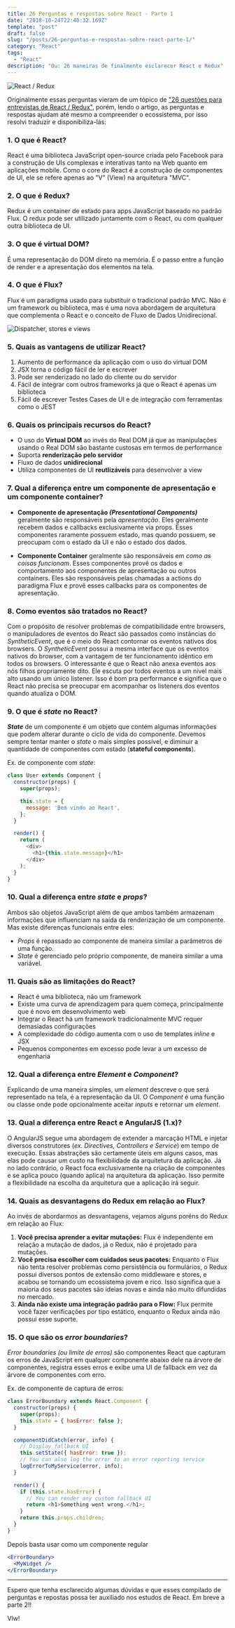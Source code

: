 ```yaml
---
title: 26 Perguntas e respostas sobre React - Parte 1
date: "2018-10-24T22:40:32.169Z"
template: "post"
draft: false
slug: "/posts/26-perguntas-e-respostas-sobre-react-parte-1/"
category: "React"
tags:
  - "React"
description: "Ou: 26 maneiras de finalmente esclarecer React e Redux"
---
```


![React / Redux](/media/0_1p4U99DAhsOHqX-m.jpg)

Originalmente essas perguntas vieram de um tópico de ["26 questões para entrevistas de React / Redux"](https://dev.to/aershov24/26-reactredux-interview-questions-you-should-know-in-2018-41je), porém, lendo o artigo, as perguntas e respostas ajudam até mesmo a compreender o ecossistema, por isso resolvi traduzir e disponibiliza-lás:

### 1. O que é React?

React é uma biblioteca JavaScript open-source criada pelo Facebook para a construção de UIs complexas e interativas tanto na Web quanto em aplicações mobile. Como o core do React é a construção de componentes de UI, ele se refere apenas ao "V" (View) na arquitetura "MVC".

### 2. O que é Redux?

Redux é um container de estado para apps JavaScript baseado no padrão Flux. O redux pode ser utilizado juntamente com o React, ou com qualquer outra biblioteca de UI.

### 3. O que é virtual DOM?

É uma representação do DOM direto na memória. É o passo entre a função de render e a apresentação dos elementos na tela.

### 4. O que é Flux?

Flux é um paradigma usado para substituir o tradicional padrão MVC. Não é um framework ou biblioteca, mas é uma nova abordagem de arquitetura que complementa o React e o conceito de Fluxo de Dados Unidirecional.

![Dispatcher, stores e views](/media/flux.png)

### 5. Quais as vantagens de utilizar React?

1. Aumento de performance da aplicação com o uso do virtual DOM
2. JSX torna o código fácil de ler e escrever
3. Pode ser renderizado no lado do cliente ou do servidor
4. Fácil de integrar com outros frameworks já que o React é apenas um biblioteca
5. Fácil de escrever Testes Cases de UI e de integração com ferramentas como o JEST

### 6. Quais os principais recursos do React?

- O uso do **Virtual DOM** ao invés do Real DOM já que as manipulações usando o Real DOM são bastante custosas em termos de performance
- Suporta **renderização pelo servidor**
- Fluxo de dados **unidirecional**
- Utiliza componentes de UI **reutlizáveis** para desenvolver a view

### 7. Qual a diferença entre um componente de apresentação e um componente container?

- **Componente de apresentação _(Presentational Components)_** geralmente são responsáveis pela _apresentação_. Eles geralmente recebem dados e callbacks exclusivamente via props. Esses componentes raramente possuem estado, mas quando possuem, se preocupam com o estado da UI e não o estado dos dados.

- **Componente Container** geralmente são responsáveis em _como as coisas funcionam_. Esses componentes provê os dados e comportamento aos componentes de apresentação ou outros containers. Eles são responsáveis pelas chamadas a actions do paradigma Flux e provê esses callbacks para os componentes de apresentação.

### 8. Como eventos são tratados no React?

Com o propósito de resolver problemas de compatibilidade entre browsers, o manipuladores de eventos do React são passados como instâncias do _SyntheticEvent_, que é o meio do React contornar os eventos nativos dos browsers. O _SyntheticEvent_ possui a mesma interface que os eventos nativos do browser, com a vantagem de ter funcionamento idêntico em todos os browsers.
O interessante é que o React não anexa eventos aos nós filhos propriamente dito. Ele escuta por todos eventos a um nível mais alto usando um único listener. Isso é bom pra performance e significa que o React não precisa se preocupar em acompanhar os listeners dos eventos quando atualiza o DOM.

### 9. O que é _state_ no React?

**_State_** de um componente é um objeto que contém algumas informações que podem alterar durante o ciclo de vida do componente. Devemos sempre tentar manter o _state_ o mais simples possível, e diminuir a quantidade de componentes com estado (**stateful components**).

Ex. de componente com _state_:

```javascript
class User extends Component {
  constructor(props) {
    super(props);

    this.state = {
      message: 'Bem vindo ao React',
    };
  }

  render() {
    return (
      <div>
        <h1>{this.state.message}</h1>
      </div>
    );
  }
}
```

### 10. Qual a diferença entre _state_ e _props_?

Ambos são objetos JavaScript além de que ambos também armazenam informações que influenciam na saída da renderização de um componente. Mas existe diferenças funcionais entre eles:

- _Props_ é repassado ao componente de maneira similar a parâmetros de uma função.
- _State_ é gerenciado pelo próprio componente, de maneira similar a uma variável.

### 11. Quais são as limitações do React?

- React é uma biblioteca, não um framework
- Existe uma curva de aprendizagem para quem começa, principalmente que é novo em desenvolvimento web
- Integrar o React há um framework tradicionalmente MVC requer demasiadas configurações
- A complexidade do código aumenta com o uso de templates _inline_ e JSX
- Pequenos componentes em excesso pode levar a um excesso de engenharia

### 12. Qual a diferença entre _Element_ e _Component_?

Explicando de uma maneira simples, um _element_ descreve o que será representado na tela, é a representação da UI.
O _Component_ é uma função ou classe onde pode opcionalmente aceitar _inputs_ e retornar um _element_.

### 13. Qual a diferença entre React e AngularJS (1.x)?

O AngularJS segue uma abordagem de extender a marcação HTML e injetar diversos construtores (_ex. Directives, Controllers e Service_) em tempo de execução. Essas abstrações são certamente úteis em alguns casos, mas elas pode causar um custo na flexibilidade da arquitetura da aplicação.
Já no lado contrário, o React foca exclusivamente na criação de componentes e se aplica pouco (quando aplica) na arquitetura da aplicação. Isso permite a flexibilidade na escolha da arquitetura que a aplicação irá seguir.

### 14. Quais as desvantagens do Redux em relação ao Flux?

Ao invés de abordarmos as desvantagens, vejamos alguns poréns do Redux em relação ao Flux:

1. **Você precisa aprender a evitar mutações:** Flux é independente em relação a mutação de dados, já o Redux, não é projetado para mutações.
2. **Você precisa escolher com cuidados seus pacotes:** Enquanto o Flux não tenta resolver problemas como persistência ou formulários, o Redux possui diversos pontos de extensão como middleware e stores, e acabou se tornando um ecossistema jovem e rico. Isso significa que a maioria dos seus pacotes são ideias novas e ainda não muito difundidas no mercado.
3. **Ainda não existe uma integração padrão para o Flow:** Flux permite você fazer verificações por tipo estático, enquanto o Redux ainda não possui esse suporte.

### 15. O que são os _error boundaries_?

_Error boundaries (ou limite de erros)_ são componentes React que capturam os erros de JavaScript em qualquer componente abaixo dele na árvore de componentes, registra esses erros e exibe uma UI de fallback em vez da árvore de componentes com erro.

Ex. de componente de captura de erros:

```javascript
class ErrorBoundary extends React.Component {
  constructor(props) {
    super(props);
    this.state = { hasError: false };
  }

  componentDidCatch(error, info) {
    // Display fallback UI
    this.setState({ hasError: true });
    // You can also log the error to an error reporting service
    logErrorToMyService(error, info);
  }

  render() {
    if (this.state.hasError) {
      // You can render any custom fallback UI
      return <h1>Something went wrong.</h1>;
    }
    return this.props.children;
  }
}
```

Depois basta usar como um componente regular

```jsx
<ErrorBoundary>
  <MyWidget />
</ErrorBoundary>
```

---

Espero que tenha esclarecido algumas dúvidas e que esses compilado de perguntas e repostas possa ter auxiliado nos estudos de React.
Em breve a parte 2!!

Vlw!
